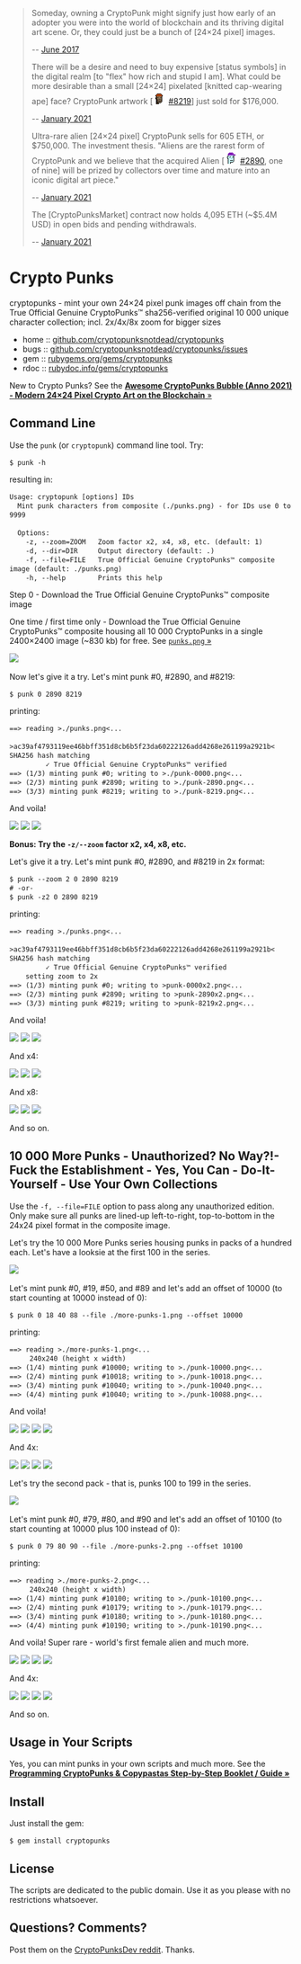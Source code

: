 > Someday, owning a CryptoPunk might signify just how early of an
> adopter you were into the world of blockchain and its thriving digital
> art scene. Or, they could just be a bunch of [24×24 pixel] images.
>
> -- [June 2017](https://mashable.com/2017/06/16/cryptopunks-ethereum-art-collectibles/)
>
>
> There will be a desire and need to buy expensive [status symbols]
> in the digital realm [to "flex" how rich and stupid I am].
> What could be more desirable than a small [24×24]
> pixelated [knitted cap-wearing ape] face?
> CryptoPunk artwork [![](i/punk-8219.png) [#8219](https://www.larvalabs.com/cryptopunks/details/8219)] just sold for $176,000.
>
> -- [January 2021](https://decrypt.co/53519/an-ethereum-based-cryptopunk-artwork-just-sold-for-176000)
>
>
> Ultra-rare alien [24×24 pixel] CryptoPunk
> sells for 605 ETH, or $750,000.
> The investment thesis. "Aliens are the rarest form of CryptoPunk and
> we believe that the acquired Alien [![](i/punk-2890.png) [#2890](https://www.larvalabs.com/cryptopunks/details/2890), one of nine]
> will be prized by collectors over
> time and mature into an iconic digital art piece."
>
> -- [January 2021](https://cointelegraph.com/news/ultra-rare-alien-cryptopunk-nft-sells-for-605-eth-or-750-000)
>
>
> The [CryptoPunksMarket] contract now holds 4,095 ETH (~$5.4M USD) in open bids and pending withdrawals.
>
> -- [January 2021](https://twitter.com/larvalabs/status/1353915659453870080)


# Crypto Punks

cryptopunks - mint your own 24×24 pixel punk images off chain from the True Official Genuine CryptoPunks™ sha256-verified original 10 000 unique character collection; incl. 2x/4x/8x zoom for bigger sizes

* home  :: [github.com/cryptopunksnotdead/cryptopunks](https://github.com/cryptopunksnotdead/cryptopunks)
* bugs  :: [github.com/cryptopunksnotdead/cryptopunks/issues](https://github.com/cryptopunksnotdead/cryptopunks/issues)
* gem   :: [rubygems.org/gems/cryptopunks](https://rubygems.org/gems/cryptopunks)
* rdoc  :: [rubydoc.info/gems/cryptopunks](http://rubydoc.info/gems/cryptopunks)


New to Crypto Punks?
See the [**Awesome CryptoPunks Bubble (Anno 2021) - Modern 24×24 Pixel Crypto Art on the Blockchain** »](https://github.com/cryptopunksnotdead/awesome-cryptopunks-bubble)


## Command Line

Use the `punk` (or `cryptopunk`) command line tool. Try:

```
$ punk -h
```

resulting in:

```
Usage: cryptopunk [options] IDs
  Mint punk characters from composite (./punks.png) - for IDs use 0 to 9999

  Options:
    -z, --zoom=ZOOM   Zoom factor x2, x4, x8, etc. (default: 1)
    -d, --dir=DIR     Output directory (default: .)
    -f, --file=FILE   True Official Genuine CryptoPunks™ composite image (default: ./punks.png)
    -h, --help        Prints this help
```


Step 0 -  Download the True Official Genuine CryptoPunks™ composite image

One time / first time only - Download the True Official Genuine CryptoPunks™ composite
housing all 10 000 CryptoPunks
in a single 2400×2400 image (~830 kb) for free.
See [`punks.png` »](https://github.com/larvalabs/cryptopunks/blob/master/punks.png)


![](https://github.com/cryptopunksnotdead/cryptopunks/raw/master/cryptopunks/i/punks-zoom.png)




Now let's give it a try.  Let's mint punk #0, #2890, and #8219:

```
$ punk 0 2890 8219
```

printing:

```
==> reading >./punks.png<...
     >ac39af4793119ee46bbff351d8cb6b5f23da60222126add4268e261199a2921b< SHA256 hash matching
         ✓ True Official Genuine CryptoPunks™ verified
==> (1/3) minting punk #0; writing to >./punk-0000.png<...
==> (2/3) minting punk #2890; writing to >./punk-2890.png<...
==> (3/3) minting punk #8219; writing to >./punk-8219.png<...
```

And voila!

![](https://github.com/cryptopunksnotdead/cryptopunks/raw/master/cryptopunks/i/punk-0000.png)
![](https://github.com/cryptopunksnotdead/cryptopunks/raw/master/cryptopunks/i/punk-2890.png)
![](https://github.com/cryptopunksnotdead/cryptopunks/raw/master/cryptopunks/i/punk-8219.png)



**Bonus:  Try the `-z/--zoom` factor x2, x4, x8, etc.**

Let's give it a try.  Let's mint punk #0, #2890, and #8219 in 2x format:

```
$ punk --zoom 2 0 2890 8219
# -or-
$ punk -z2 0 2890 8219
```

printing:

```
==> reading >./punks.png<...
     >ac39af4793119ee46bbff351d8cb6b5f23da60222126add4268e261199a2921b< SHA256 hash matching
         ✓ True Official Genuine CryptoPunks™ verified
    setting zoom to 2x
==> (1/3) minting punk #0; writing to >punk-0000x2.png<...
==> (2/3) minting punk #2890; writing to >punk-2890x2.png<...
==> (3/3) minting punk #8219; writing to >punk-8219x2.png<...
```

And voila!

![](https://github.com/cryptopunksnotdead/cryptopunks/raw/master/cryptopunks/i/punk-0000x2.png)
![](https://github.com/cryptopunksnotdead/cryptopunks/raw/master/cryptopunks/i/punk-2890x2.png)
![](https://github.com/cryptopunksnotdead/cryptopunks/raw/master/cryptopunks/i/punk-8219x2.png)

And x4:

![](https://github.com/cryptopunksnotdead/cryptopunks/raw/master/cryptopunks/i/punk-0000x4.png)
![](https://github.com/cryptopunksnotdead/cryptopunks/raw/master/cryptopunks/i/punk-2890x4.png)
![](https://github.com/cryptopunksnotdead/cryptopunks/raw/master/cryptopunks/i/punk-8219x4.png)


And x8:

![](https://github.com/cryptopunksnotdead/cryptopunks/raw/master/cryptopunks/i/punk-0000x8.png)
![](https://github.com/cryptopunksnotdead/cryptopunks/raw/master/cryptopunks/i/punk-2890x8.png)
![](https://github.com/cryptopunksnotdead/cryptopunks/raw/master/cryptopunks/i/punk-8219x8.png)


And so on.




## 10 000 More Punks  - Unauthorized? No Way?!- Fuck the Establishment - Yes, You Can - Do-It-Yourself - Use Your Own Collections


Use the `-f, --file=FILE` option
to pass along any unauthorized edition.
Only make sure all punks are lined-up left-to-right, top-to-bottom
in the 24x24 pixel format in the composite image.


Let's try the 10 000 More Punks series housing punks in
packs of a hundred each. Let's have a looksie at the first 100
in the series.


![](https://github.com/cryptopunksnotdead/awesome-cryptopunks-bubble/raw/master/i/more-punks-1.png)



Let's mint punk #0, #19, #50, and #89
and let's add an offset of 10000
(to start counting at 10000 instead of 0):

```
$ punk 0 18 40 88 --file ./more-punks-1.png --offset 10000
```

printing:

```
==> reading >./more-punks-1.png<...
     240x240 (height x width)
==> (1/4) minting punk #10000; writing to >./punk-10000.png<...
==> (2/4) minting punk #10018; writing to >./punk-10018.png<...
==> (3/4) minting punk #10040; writing to >./punk-10040.png<...
==> (4/4) minting punk #10040; writing to >./punk-10088.png<...
```

And voila!

![](https://github.com/cryptopunksnotdead/cryptopunks/raw/master/cryptopunks/i/punk-10000.png)
![](https://github.com/cryptopunksnotdead/cryptopunks/raw/master/cryptopunks/i/punk-10018.png)
![](https://github.com/cryptopunksnotdead/cryptopunks/raw/master/cryptopunks/i/punk-10040.png)
![](https://github.com/cryptopunksnotdead/cryptopunks/raw/master/cryptopunks/i/punk-10088.png)


And 4x:

![](https://github.com/cryptopunksnotdead/cryptopunks/raw/master/cryptopunks/i/punk-10000x4.png)
![](https://github.com/cryptopunksnotdead/cryptopunks/raw/master/cryptopunks/i/punk-10018x4.png)
![](https://github.com/cryptopunksnotdead/cryptopunks/raw/master/cryptopunks/i/punk-10040x4.png)
![](https://github.com/cryptopunksnotdead/cryptopunks/raw/master/cryptopunks/i/punk-10088x4.png)




Let's try the second pack - that is, punks 100 to 199 in the series.


![](https://github.com/cryptopunksnotdead/awesome-cryptopunks-bubble/raw/master/i/more-punks-2.png)



Let's mint punk #0, #79, #80, and #90
and let's add an offset of 10100
(to start counting at 10000 plus 100 instead of 0):

```
$ punk 0 79 80 90 --file ./more-punks-2.png --offset 10100
```

printing:

```
==> reading >./more-punks-2.png<...
     240x240 (height x width)
==> (1/4) minting punk #10100; writing to >./punk-10100.png<...
==> (2/4) minting punk #10179; writing to >./punk-10179.png<...
==> (3/4) minting punk #10180; writing to >./punk-10180.png<...
==> (4/4) minting punk #10190; writing to >./punk-10190.png<...
```

And voila! Super rare - world's first female alien and much more.


![](https://github.com/cryptopunksnotdead/cryptopunks/raw/master/cryptopunks/i/punk-10100.png)
![](https://github.com/cryptopunksnotdead/cryptopunks/raw/master/cryptopunks/i/punk-10179.png)
![](https://github.com/cryptopunksnotdead/cryptopunks/raw/master/cryptopunks/i/punk-10180.png)
![](https://github.com/cryptopunksnotdead/cryptopunks/raw/master/cryptopunks/i/punk-10190.png)


And 4x:

![](https://github.com/cryptopunksnotdead/cryptopunks/raw/master/cryptopunks/i/punk-10100x4.png)
![](https://github.com/cryptopunksnotdead/cryptopunks/raw/master/cryptopunks/i/punk-10179x4.png)
![](https://github.com/cryptopunksnotdead/cryptopunks/raw/master/cryptopunks/i/punk-10180x4.png)
![](https://github.com/cryptopunksnotdead/cryptopunks/raw/master/cryptopunks/i/punk-10190x4.png)


And so on.








## Usage in Your Scripts


Yes, you can mint punks in your own scripts
and much more.
See the
[**Programming CryptoPunks & Copypastas Step-by-Step Booklet / Guide »**](https://github.com/cryptopunksnotdead/programming-cryptopunks)



## Install

Just install the gem:

    $ gem install cryptopunks


## License

The scripts are dedicated to the public domain.
Use it as you please with no restrictions whatsoever.


## Questions? Comments?

Post them on the [CryptoPunksDev reddit](https://old.reddit.com/r/CryptoPunksDev). Thanks.
